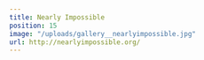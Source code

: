 ```yaml
---
title: Nearly Impossible
position: 15
image: "/uploads/gallery__nearlyimpossible.jpg"
url: http://nearlyimpossible.org/
---
```


